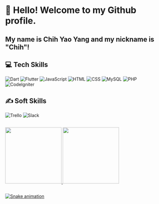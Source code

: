 # 👋 Hello! Welcome to my Github profile.
## My name is Chih Yao Yang and my nickname is "Chih"!

## 💻 Tech Skills
![Dart](https://img.shields.io/badge/dart-%230175C2.svg?style=for-the-badge&logo=dart&logoColor=white)
![Flutter](https://img.shields.io/badge/Flutter-%2302569B.svg?style=for-the-badge&logo=Flutter&logoColor=white)
![JavaScript](https://img.shields.io/badge/javascript-%23323330.svg?style=for-the-badge&logo=javascript&logoColor=%23F7DF1E)
![HTML](https://img.shields.io/badge/HTML-red?style=for-the-badge&logo=html5&logoColor=FFFFFF&labelColor=ff8c00&color=ff8c00)
![CSS](https://img.shields.io/badge/CSS-red?style=for-the-badge&logo=css3&logoColor=FFFFFF&labelColor=006bc0&color=006bc0)
![MySQL](https://img.shields.io/badge/mysql-red?style=for-the-badge&logo=mysql&logoColor=FFFFFF&labelColor=006bc0&color=006bc0)
![PHP](https://img.shields.io/badge/php-red?style=for-the-badge&logo=php&logoColor=FFFFFF&labelColor=006bc0&color=006bc0)
![CodeIgniter](https://img.shields.io/badge/CodeIgniter-red?style=for-the-badge&logo=CodeIgniter&logoColor=FFFFFF&labelColor=006bc0&color=006bc0)

## ✍️ Soft Skills
![Trello](https://img.shields.io/badge/Trello-brightgreen?style=for-the-badge&logo=trello&labelColor=0079BF&color=0079BF)
![Slack](https://img.shields.io/badge/slack-brightgreen?style=for-the-badge&logo=slack&labelColor=DFA110&color=DFA110)


##

<div>
<a href="https://github.com/chihyaoyangRL">
<img loading="lazy" height="180em" src="https://github-readme-stats.vercel.app/api/top-langs/?username=chihyaoyangRL&layout=compact&langs_count=7&theme=dracula"/>
<img loading="lazy" height="180em" src="https://github-readme-stats.vercel.app/api?username=chihyaoyangRL&show_icons=true&theme=dracula&include_all_commits=true&count_private=true"/>
</div>

##

![Snake animation](https://github.com/chihyaoyangRL/chihyaoyangRL/blob/output/github-contribution-grid-snake.svg)
